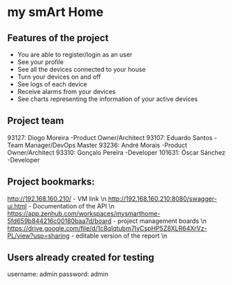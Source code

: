 # my smArt Home

## Features of the project
  - You are able to register/login as an user
  - See your profile
  - See all the devices connected to your house
  - Turn your devices on and off
  - See logs of each device
  - Receive alarms from your devices
  - See charts representing the information of your active devices
  
## Project team
  93127: Diogo Moreira    -Product Owner/Architect
  93107: Eduardo Santos   -Team Manager/DevOps Master
  93236: André Morais     -Product Owner/Architect
  93310: Gonçalo Pereira  -Developer
  101631: Óscar Sánchez   -Developer
  
## Project bookmarks: 
  http://192.168.160.210/ - VM link \n
  http://192.168.160.210:8080/swagger-ui.html - Documentation of the API \n
  https://app.zenhub.com/workspaces/mysmarthome-5fd659b844216c00180baa7d/board - project management boards \n
  https://drive.google.com/file/d/1c8qIqtubm7IvCspHP5Z8XLR64XrVz-PL/view?usp=sharing - editable version of the report \n

## Users already created for testing
  username: admin 
  password: admin

